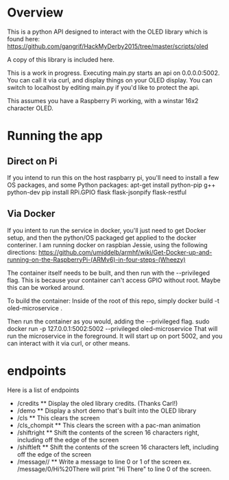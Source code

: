 # Overview
This is a python API designed to interact with the OLED library which is found here: https://github.com/gangrif/HackMyDerby2015/tree/master/scripts/oled

A copy of this library is included here.

This is a work in progress.  Executing main.py starts an api on 0.0.0.0:5002.  You can call it via curl, and display things on your OLED display. You can switch to localhost by editing main.py if you'd like to protect the api.

This assumes you have a Raspberry Pi working, with a winstar 16x2 character OLED.

# Running the app
## Direct on Pi
If you intend to run this on the host raspbarry pi, you'll need to install a few OS packages, and some Python packages:
  apt-get install python-pip g++ python-dev
  pip install RPi.GPIO flask flask-jsonpify flask-restful

## Via Docker
If you intent to run the service in docker, you'll just need to get Docker setup, and then the python/OS packaged get applied to the docker conteriner.
I am running docker on raspbian Jessie, using the following directions:
https://github.com/umiddelb/armhf/wiki/Get-Docker-up-and-running-on-the-RaspberryPi-(ARMv6)-in-four-steps-(Wheezy)

The container itself needs to be built, and then run with the --privileged flag.  This is because your container can't access GPIO without root.  Maybe this can be worked around.

To build the container:
  Inside of the root of this repo, simply docker build -t oled-microservice .

Then run the container as you would, adding the --privileged flag.
  sudo docker run -p 127.0.0.1:5002:5002 --privileged oled-microservice
That will run the microservice in the foreground.  It will start up on port 5002, and you can interact with it via curl, or other means.  

# endpoints
Here is a list of endpoints
  * /credits
  ** Display the oled library credits.  (Thanks Carl!)
  * /demo
  ** Display a short demo that's built into the OLED library
  * /cls
  ** This clears the screen
  * /cls_chompit
  ** This clears the screen with a pac-man animation
  * /shiftright
  ** Shift the contents of the screen 16 characters right, including off the edge of the screen
  * /shiftleft
  ** Shift the contents of the screen 16 characters left, including off the edge of the screen
  * /message/<line>/<message>
  ** Write a message to line 0 or 1 of the screen ex. /message/0/Hi%20There will print "Hi There" to line 0 of the screen.
